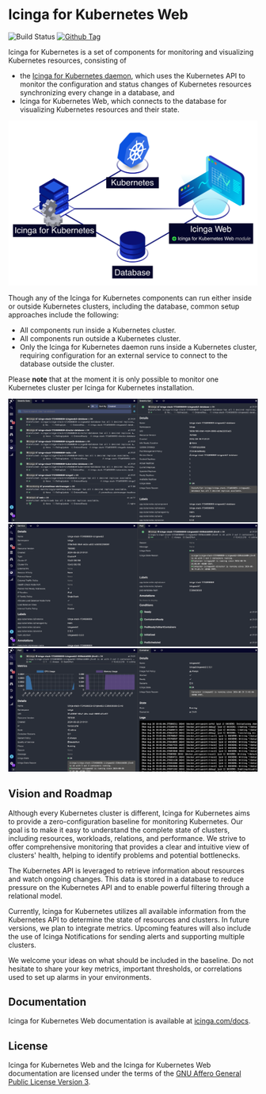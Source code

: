# Icinga for Kubernetes Web

![Build Status](https://github.com/Icinga/icinga-kubernetes-web/actions/workflows/php.yml/badge.svg?branch=main)
[![Github Tag](https://img.shields.io/github/tag/Icinga/icinga-kubernetes-web.svg)](https://github.com/Icinga/icinga-kubernetes-web/releases/latest)

Icinga for Kubernetes is a set of components for monitoring and visualizing Kubernetes resources,
consisting of

* the [Icinga for Kubernetes daemon](https://github.com/Icinga/icinga-kubernetes),
  which uses the Kubernetes API to monitor the configuration and
  status changes of Kubernetes resources synchronizing every change in a database, and
* Icinga for Kubernetes Web, which connects to the database for visualizing Kubernetes resources and their state.

![Icinga for Kubernetes Overview](doc/res/icinga-kubernetes-overview.png)

Though any of the Icinga for Kubernetes components can run either inside or outside Kubernetes clusters,
including the database, common setup approaches include the following:

* All components run inside a Kubernetes cluster.
* All components run outside a Kubernetes cluster.
* Only the Icinga for Kubernetes daemon runs inside a Kubernetes cluster,
  requiring configuration for an external service to connect to the database outside the cluster.

Please **note** that at the moment it is only possible to monitor one Kubernetes cluster per
Icinga for Kubernetes installation.

![Icinga Kubernetes Web Stateful Set](doc/res/icinga-kubernetes-web-stateful-set.png)
![Icinga Kubernetes Web Service](doc/res/icinga-kubernetes-web-service.png)
![Icinga Kubernetes Web Pod](doc/res/icinga-kubernetes-web-pod.png)

## Vision and Roadmap

Although every Kubernetes cluster is different, Icinga for Kubernetes aims to provide a zero-configuration baseline for
monitoring Kubernetes. Our goal is to make it easy to understand the complete state of clusters, including resources,
workloads, relations, and performance. We strive to offer comprehensive monitoring that provides a clear and
intuitive view of clusters' health, helping to identify problems and potential bottlenecks.

The Kubernetes API is leveraged to retrieve information about resources and watch ongoing changes.
This data is stored in a database to reduce pressure on the Kubernetes API and
to enable powerful filtering through a relational model.

Currently, Icinga for Kubernetes utilizes all available information from the Kubernetes API to
determine the state of resources and clusters. In future versions, we plan to integrate metrics.
Upcoming features will also include the use of Icinga Notifications for sending alerts and
supporting multiple clusters.

We welcome your ideas on what should be included in the baseline.
Do not hesitate to share your key metrics, important thresholds,
or correlations used to set up alarms in your environments.

## Documentation

Icinga for Kubernetes Web documentation is available at [icinga.com/docs](https://icinga.com/docs/icinga-kubernetes-web).

## License

Icinga for Kubernetes Web and the Icinga for Kubernetes Web documentation are licensed under the terms of the
[GNU Affero General Public License Version 3](LICENSE).
